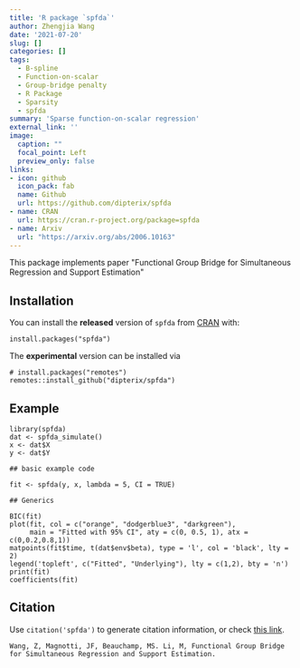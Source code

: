 ```yaml
---
title: 'R package `spfda`'
author: Zhengjia Wang
date: '2021-07-20'
slug: []
categories: []
tags:
  - B-spline
  - Function-on-scalar
  - Group-bridge penalty
  - R Package
  - Sparsity
  - spfda
summary: 'Sparse function-on-scalar regression'
external_link: ''
image:
  caption: ""
  focal_point: Left
  preview_only: false
links:
- icon: github
  icon_pack: fab
  name: Github
  url: https://github.com/dipterix/spfda
- name: CRAN
  url: https://cran.r-project.org/package=spfda
- name: Arxiv
  url: "https://arxiv.org/abs/2006.10163"
---
```


This package implements paper "Functional Group Bridge for Simultaneous Regression and Support Estimation" 

## Installation

You can install the **released** version of `spfda` from [CRAN](https://CRAN.R-project.org/package=spfda) with:

```
install.packages("spfda")
```

The **experimental** version can be installed via

```
# install.packages("remotes")
remotes::install_github("dipterix/spfda")
```

## Example

```
library(spfda)
dat <- spfda_simulate()
x <- dat$X
y <- dat$Y

## basic example code

fit <- spfda(y, x, lambda = 5, CI = TRUE)

## Generics

BIC(fit)
plot(fit, col = c("orange", "dodgerblue3", "darkgreen"),
     main = "Fitted with 95% CI", aty = c(0, 0.5, 1), atx = c(0,0.2,0.8,1))
matpoints(fit$time, t(dat$env$beta), type = 'l', col = 'black', lty = 2)
legend('topleft', c("Fitted", "Underlying"), lty = c(1,2), bty = 'n')
print(fit)
coefficients(fit)
```

## Citation

Use `citation('spfda')` to generate citation information, or check [this link](https://arxiv.org/abs/2006.10163).

```
Wang, Z, Magnotti, JF, Beauchamp, MS. Li, M, Functional Group Bridge for Simultaneous Regression and Support Estimation.
```


